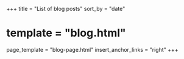 +++
title = "List of blog posts"
sort_by = "date"
# template = "blog.html"
page_template = "blog-page.html"
insert_anchor_links = "right"
+++
